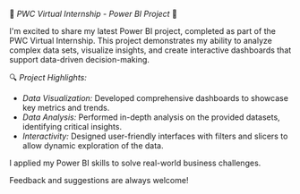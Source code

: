   🚀 *PWC Virtual Internship - Power BI Project* 🚀

I'm excited to share my latest Power BI project, completed as part of the PWC Virtual Internship. This project demonstrates my ability to analyze complex data sets, visualize insights, and create interactive dashboards that support data-driven decision-making. 

🔍 *Project Highlights:*
- *Data Visualization:* Developed comprehensive dashboards to showcase key metrics and trends.
- *Data Analysis:* Performed in-depth analysis on the provided datasets, identifying critical insights.
- *Interactivity:* Designed user-friendly interfaces with filters and slicers to allow dynamic exploration of the data.

I applied my Power BI skills to solve real-world business challenges. 

Feedback and suggestions are always welcome!
